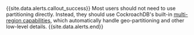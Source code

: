 {{site.data.alerts.callout_success}}
 Most users should not need to use partitioning directly.  Instead, they should use CockroachDB's built-in [multi-region capabilities](multiregion-overview.html), which automatically handle geo-partitioning and other low-level details.
{{site.data.alerts.end}}
